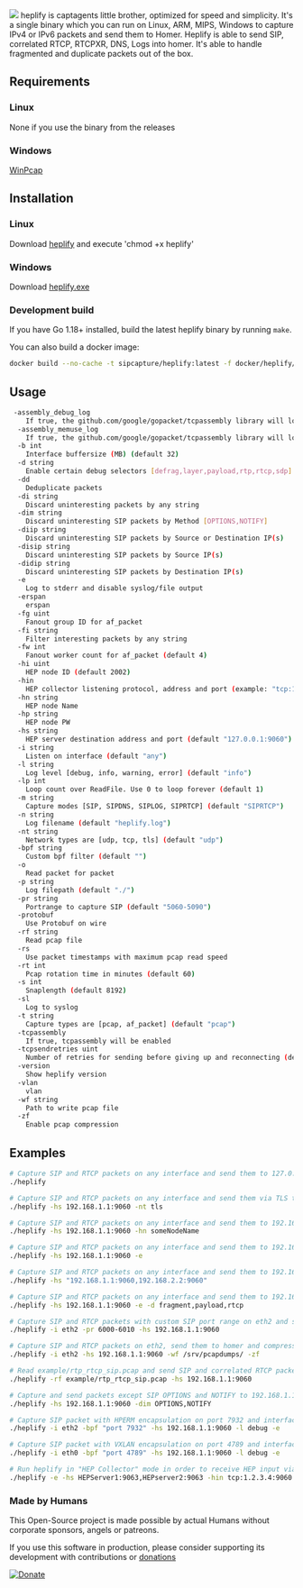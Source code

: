 <img src="https://user-images.githubusercontent.com/20154956/33374900-42c9253a-d508-11e7-8a9e-ea73a515a514.png">
heplify is captagents little brother, optimized for speed and simplicity. It's a single binary which you can run
on Linux, ARM, MIPS, Windows to capture IPv4 or IPv6 packets and send them to Homer. Heplify is able to send
SIP, correlated RTCP, RTCPXR, DNS, Logs into homer.
It's able to handle fragmented and duplicate packets out of the box.

## Requirements

### Linux

None if you use the binary from the releases

### Windows

[WinPcap](https://www.winpcap.org/install/default.htm)

## Installation

### Linux

Download [heplify](https://github.com/sipcapture/heplify/releases) and execute 'chmod +x heplify'

### Windows

Download [heplify.exe](https://github.com/sipcapture/heplify/releases)

### Development build

If you have Go 1.18+ installed, build the latest heplify binary by running `make`.

You can also build a docker image:

```bash
docker build --no-cache -t sipcapture/heplify:latest -f docker/heplify/Dockerfile .
```

## Usage

```bash
 -assembly_debug_log
	If true, the github.com/google/gopacket/tcpassembly library will log verbose debugging information (at least one line per packet)
  -assembly_memuse_log
	If true, the github.com/google/gopacket/tcpassembly library will log information regarding its memory use every once in a while.
  -b int
	Interface buffersize (MB) (default 32)
  -d string
	Enable certain debug selectors [defrag,layer,payload,rtp,rtcp,sdp]
  -dd
	Deduplicate packets
  -di string
	Discard uninteresting packets by any string
  -dim string
	Discard uninteresting SIP packets by Method [OPTIONS,NOTIFY]
  -diip string
	Discard uninteresting SIP packets by Source or Destination IP(s)
  -disip string
	Discard uninteresting SIP packets by Source IP(s)
  -didip string
	Discard uninteresting SIP packets by Destination IP(s)
  -e	
	Log to stderr and disable syslog/file output
  -erspan
	erspan
  -fg uint
	Fanout group ID for af_packet
  -fi string
	Filter interesting packets by any string
  -fw int
	Fanout worker count for af_packet (default 4)
  -hi uint
	HEP node ID (default 2002)
  -hin
	HEP collector listening protocol, address and port (example: "tcp:10.10.99.10:9060")
  -hn string
	HEP node Name
  -hp string
	HEP node PW
  -hs string
	HEP server destination address and port (default "127.0.0.1:9060")
  -i string
	Listen on interface (default "any")
  -l string
	Log level [debug, info, warning, error] (default "info")
  -lp int
	Loop count over ReadFile. Use 0 to loop forever (default 1)
  -m string
	Capture modes [SIP, SIPDNS, SIPLOG, SIPRTCP] (default "SIPRTCP")
  -n string
	Log filename (default "heplify.log")
  -nt string
	Network types are [udp, tcp, tls] (default "udp")
  -bpf string
	Custom bpf filter (default "")
  -o	
	Read packet for packet
  -p string
	Log filepath (default "./")
  -pr string
	Portrange to capture SIP (default "5060-5090")
  -protobuf
	Use Protobuf on wire
  -rf string
	Read pcap file
  -rs
	Use packet timestamps with maximum pcap read speed
  -rt int
	Pcap rotation time in minutes (default 60)
  -s int
	Snaplength (default 8192)
  -sl
	Log to syslog
  -t string
	Capture types are [pcap, af_packet] (default "pcap")
  -tcpassembly
	If true, tcpassembly will be enabled
  -tcpsendretries uint
	Number of retries for sending before giving up and reconnecting (default 64)
  -version
	Show heplify version
  -vlan
	vlan
  -wf string
	Path to write pcap file
  -zf
	Enable pcap compression
```

## Examples

```bash
# Capture SIP and RTCP packets on any interface and send them to 127.0.0.1:9060
./heplify

# Capture SIP and RTCP packets on any interface and send them via TLS to 192.168.1.1:9060
./heplify -hs 192.168.1.1:9060 -nt tls

# Capture SIP and RTCP packets on any interface and send them to 192.168.1.1:9060. Use a someNodeName
./heplify -hs 192.168.1.1:9060 -hn someNodeName

# Capture SIP and RTCP packets on any interface and send them to 192.168.1.1:9060. Print info to stdout
./heplify -hs 192.168.1.1:9060 -e

# Capture SIP and RTCP packets on any interface and send them to 192.168.1.1:9060 and 192.168.2.2:9060
./heplify -hs "192.168.1.1:9060,192.168.2.2:9060"

# Capture SIP and RTCP packets on any interface and send them to 192.168.1.1:9060. Print debug selectors
./heplify -hs 192.168.1.1:9060 -e -d fragment,payload,rtcp

# Capture SIP and RTCP packets with custom SIP port range on eth2 and send them to 192.168.1.1:9060
./heplify -i eth2 -pr 6000-6010 -hs 192.168.1.1:9060

# Capture SIP and RTCP packets on eth2, send them to homer and compressed to /srv/pcapdumps/
./heplify -i eth2 -hs 192.168.1.1:9060 -wf /srv/pcapdumps/ -zf

# Read example/rtp_rtcp_sip.pcap and send SIP and correlated RTCP packets to 192.168.1.1:9060
./heplify -rf example/rtp_rtcp_sip.pcap -hs 192.168.1.1:9060

# Capture and send packets except SIP OPTIONS and NOTIFY to 192.168.1.1:9060
./heplify -hs 192.168.1.1:9060 -dim OPTIONS,NOTIFY

# Capture SIP packet with HPERM encapsulation on port 7932 and interface eth2, send to 192.168.1.1:9060 and print debug info on stdout
./heplify -i eth2 -bpf "port 7932" -hs 192.168.1.1:9060 -l debug -e

# Capture SIP packet with VXLAN encapsulation on port 4789 and interface eth0, send to 192.168.1.1:9060 and print debug info on stdout
./heplify -i eth0 -bpf "port 4789" -hs 192.168.1.1:9060 -l debug -e

# Run heplify in "HEP Collector" mode in order to receive HEP input via TCP on port 9060 and fork (output) to two HEP servers listening on port 9063
./heplify -e -hs HEPServer1:9063,HEPserver2:9063 -hin tcp:1.2.3.4:9060


```
### Made by Humans

This Open-Source project is made possible by actual Humans without corporate sponsors, angels or patreons.

If you use this software in production, please consider supporting its development with contributions or [donations](https://www.paypal.com/cgi-bin/webscr?cmd=_donations&business=donation%40sipcapture%2eorg&lc=US&item_name=SIPCAPTURE&no_note=0&currency_code=EUR&bn=PP%2dDonationsBF%3abtn_donateCC_LG%2egif%3aNonHostedGuest)

[![Donate](https://www.paypalobjects.com/en_US/i/btn/btn_donateCC_LG.gif)](https://www.paypal.com/cgi-bin/webscr?cmd=_donations&business=donation%40sipcapture%2eorg&lc=US&item_name=SIPCAPTURE&no_note=0&currency_code=EUR&bn=PP%2dDonationsBF%3abtn_donateCC_LG%2egif%3aNonHostedGuest)
